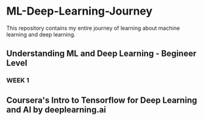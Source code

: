 # ML-Deep-Learning-Journey
This repository contains my entire journey of learning about machine learning and deep learning.

## Understanding ML and Deep Learning - Begineer Level

### WEEK 1
## Coursera's Intro to Tensorflow for Deep Learning and AI by deeplearning.ai
